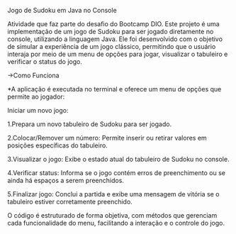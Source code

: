 Jogo de Sudoku em Java no Console

Atividade que faz parte do desafio do Bootcamp DIO. 
Este projeto é uma implementação de um jogo de Sudoku para ser jogado diretamente no console, utilizando a linguagem Java. Ele foi desenvolvido com o objetivo de simular a experiência de um jogo clássico, permitindo que o usuário interaja por meio de um menu de opções para jogar, visualizar o tabuleiro e verificar o status do jogo.

->Como Funciona

*A aplicação é executada no terminal e oferece um menu de opções que permite ao jogador:

Iniciar um novo jogo: 

1.Prepara um novo tabuleiro de Sudoku para ser jogado.

2.Colocar/Remover um número: Permite inserir ou retirar valores em posições específicas do tabuleiro.

3.Visualizar o jogo: Exibe o estado atual do tabuleiro de Sudoku no console.

4.Verificar status: Informa se o jogo contém erros de preenchimento ou se ainda há espaços a serem preenchidos.

5.Finalizar jogo: Conclui a partida e exibe uma mensagem de vitória se o tabuleiro estiver corretamente preenchido.


O código é estruturado de forma objetiva, com métodos que gerenciam cada funcionalidade do menu, facilitando a interação e o controle do jogo.
